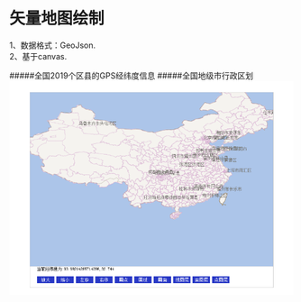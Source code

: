 矢量地图绘制
====
1、数据格式：GeoJson.    
2、基于canvas.   

#####全国2019个区县的GPS经纬度信息
#####全国地级市行政区划
![map png](./pic/map.png)



